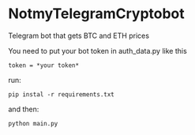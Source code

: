 # NotmyTelegramCryptobot

Telegram bot that gets BTC and ETH prices

You need to put your bot token in auth_data.py like this

`token = *your token*`

run:

`pip instal -r requirements.txt`

and then:

`python main.py`
